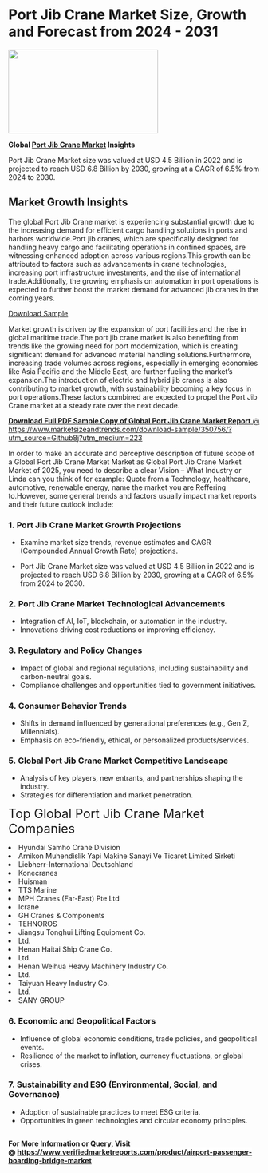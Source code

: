 <H1>Port Jib Crane Market Size, Growth and Forecast from 2024 - 2031</H1><img class="aligncenter size-medium wp-image-584254" src="https://thirdeyenews.in/wp-content/uploads/2024/09/Global-Market-Research-300x168.jpeg" alt="" width="300" height="168" /><p><strong>Global&nbsp;<a href="https://www.marketsizeandtrends.com/download-sample/350756/?utm_source=Github8j?utm_medium=223">Port Jib Crane Market</a> Insights</strong></p><p>Port Jib Crane Market size was valued at USD 4.5 Billion in 2022 and is projected to reach USD 6.8 Billion by 2030, growing at a CAGR of 6.5% from 2024 to 2030.</p><p><h2>Market Growth Insights</h2> <p>The global Port Jib Crane market is experiencing substantial growth due to the increasing demand for efficient cargo handling solutions in ports and harbors worldwide.Port jib cranes, which are specifically designed for handling heavy cargo and facilitating operations in confined spaces, are witnessing enhanced adoption across various regions.This growth can be attributed to factors such as advancements in crane technologies, increasing port infrastructure investments, and the rise of international trade.Additionally, the growing emphasis on automation in port operations is expected to further boost the market demand for advanced jib cranes in the coming years.</p> <p><a href="#">Download Sample</a></p> <p>Market growth is driven by the expansion of port facilities and the rise in global maritime trade.The port jib crane market is also benefiting from trends like the growing need for port modernization, which is creating significant demand for advanced material handling solutions.Furthermore, increasing trade volumes across regions, especially in emerging economies like Asia Pacific and the Middle East, are further fueling the market’s expansion.The introduction of electric and hybrid jib cranes is also contributing to market growth, with sustainability becoming a key focus in port operations.These factors combined are expected to propel the Port Jib Crane market at a steady rate over the next decade.</p> <p><a href="#"></p><p><span class=""><strong>Download Full PDF Sample Copy of Global Port Jib Crane Market Report</strong> @ <a href="https://www.marketsizeandtrends.com/download-sample/350756/?utm_source=Github8j?utm_medium=223" target="_blank">https://www.marketsizeandtrends.com/download-sample/350756/?utm_source=Github8j?utm_medium=223</a></span></p><p>In order to make an accurate and perceptive description of future scope of a Global&nbsp;Port Jib Crane Market Market as Global&nbsp;Port Jib Crane Market Market of 2025, you need to describe a clear Vision &ndash; What Industry or Linda can you think of for example: Quote from a Technology, healthcare, automotive, renewable energy, name the market you are Reffering to.However, some general trends and factors usually impact market reports and their future outlook include:</p><h3>1.&nbsp;<strong>Port Jib Crane Market Growth Projections</strong></h3><ul><li>Examine market size trends, revenue estimates and CAGR (Compounded Annual Growth Rate) projections.</li><li><p>Port Jib Crane Market size was valued at USD 4.5 Billion in 2022 and is projected to reach USD 6.8 Billion by 2030, growing at a CAGR of 6.5% from 2024 to 2030.</p></li></ul><h3>2.&nbsp;<strong>Port Jib Crane Market Technological Advancements</strong></h3><ul><li>Integration of AI, IoT, blockchain, or automation in the industry.</li><li>Innovations driving cost reductions or improving efficiency.</li></ul><h3>3.&nbsp;<strong>Regulatory and Policy Changes</strong></h3><ul><li>Impact of global and regional regulations, including sustainability and carbon-neutral goals.</li><li>Compliance challenges and opportunities tied to government initiatives.</li></ul><h3>4.&nbsp;<strong>Consumer Behavior Trends</strong></h3><ul><li>Shifts in demand influenced by generational preferences (e.g., Gen Z, Millennials).</li><li>Emphasis on eco-friendly, ethical, or personalized products/services.</li></ul><h3>5.&nbsp;<strong>Global Port Jib Crane Market Competitive Landscape</strong></h3><ul><li>Analysis of key players, new entrants, and partnerships shaping the industry.</li><li>Strategies for differentiation and market penetration.</li></ul><p data-pm-slice="1 1 []"><span style="color: inherit; font-family: inherit; font-size: 25px;">Top Global Port Jib Crane Market Companies</span></p><div class="" data-test-id=""><p><li>Hyundai Samho Crane Division</li><li> Arnikon Muhendislik Yapi Makine Sanayi Ve Ticaret Limited Sirketi</li><li> Liebherr-International Deutschland</li><li> Konecranes</li><li> Huisman</li><li> TTS Marine</li><li> MPH Cranes (Far-East) Pte Ltd</li><li> Icrane</li><li> GH Cranes & Components</li><li> TEHNOROS</li><li> Jiangsu Tonghui Lifting Equipment Co.</li><li> Ltd.</li><li> Henan Haitai Ship Crane Co.</li><li> Ltd.</li><li> Henan Weihua Heavy Machinery Industry Co.</li><li> Ltd.</li><li> Taiyuan Heavy Industry Co.</li><li> Ltd.</li><li> SANY GROUP</li></p></div><h3>6.&nbsp;<strong>Economic and Geopolitical Factors</strong></h3><ul><li>Influence of global economic conditions, trade policies, and geopolitical events.</li><li>Resilience of the market to inflation, currency fluctuations, or global crises.</li></ul><h3>7.&nbsp;<strong>Sustainability and ESG (Environmental, Social, and Governance)</strong></h3><ul><li>Adoption of sustainable practices to meet ESG criteria.</li><li>Opportunities in green technologies and circular economy principles.</li></ul><h2><strong style="font-size: 14px;">For More Information or Query, Visit @&nbsp;</strong><a style="background-color: #ffffff; font-size: 14px;" href="https://www.marketsizeandtrends.com/report/port-jib-crane-market/" target="_blank">https://www.verifiedmarketreports.com/product/airport-passenger-boarding-bridge-market</a></h2>